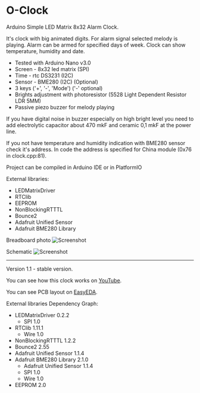 # O-Clock
Arduino Simple LED Matrix 8x32 Alarm Clock.

It's clock with big animated digits.
For alarm signal selected melody is playing.
Alarm can be armed for specified days of week.
Clock can show temperature, humidity and date.

 - Tested with Arduino Nano v3.0
 - Screen - 8x32 led matrix (SPI)
 - Time - rtc DS3231 (I2C)
 - Sensor - BME280 (I2C) (Optional)
 - 3 keys ('+', '-', 'Mode') ('-' optional)
 - Brights adjustment with photoresistor (5528 Light Dependent Resistor LDR 5MM)
 - Passive piezo buzzer for melody playing

If you have digital noise in buzzer especially on high bright level you need to add electrolytic capacitor about 470 mkF and ceramic 0,1 mkF at the power line.

If you not have temperature and humidity indication with BME280 sensor check it's address. In code the address is specified for China module (0x76 in clock.cpp:81).

Project can be compiled in Arduino IDE or in PlatformIO

External libraries:
 - LEDMatrixDriver
 - RTClib
 - EEPROM
 - NonBlockingRTTTL
 - Bounce2
 - Adafruit Unified Sensor
 - Adafruit BME280 Library

Breadboard photo
 ![Screenshot](docs/breadboard1.jpg)

Schematic
 ![Screenshot](docs/Schematic_O-Clock.png)
 
---
Version 1.1 - stable version.

You can see how this clock works on [YouTube](https://www.youtube.com/watch?v=Dx4R_fJPpwI).

You can see PCB layout on [EasyEDA](https://easyeda.com/vikonix/o-clock).
 
External libraries Dependency Graph:
- LEDMatrixDriver 0.2.2
   - SPI 1.0
- RTClib 1.11.1
   - Wire 1.0
- NonBlockingRTTTL 1.2.2
- Bounce2 2.55
- Adafruit Unified Sensor 1.1.4
- Adafruit BME280 Library 2.1.0
   - Adafruit Unified Sensor 1.1.4
   - SPI 1.0
   - Wire 1.0
- EEPROM 2.0
